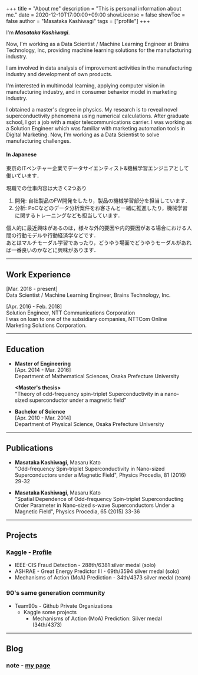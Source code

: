 +++
title = "About me"
description = "This is personal information about me."
date = 2020-12-10T17:00:00+09:00
showLicense = false
showToc = false
author = "Masataka Kashiwagi"
tags = ["profile"]
+++

I'm **_Masataka Kashiwagi_**.

Now, I'm working as a Data Scientist / Machine Learning Engineer at Brains Technology, Inc, providing machine learning solutions for the manufacturing industry.

I am involved in data analysis of improvement activities in the manufacturing industry and development of own products.

I'm interested in multimodal learning, applying computer vision in manufacturing industry, and in consumer behavior model in marketing industry.

I obtained a master's degree in physics. My research is to reveal novel superconductivity phenomena using numerical calculations. After graduate school, I got a job with a major telecommunications carrier. I was working as a Solution Engineer which was familiar with marketing automation tools in Digital Marketing. Now, I'm working as a Data Scientist to solve manufacturing challenges.

#### In Japanese
東京のITベンチャー企業でデータサイエンティスト&機械学習エンジニアとして働いています．   

現職での仕事内容は大きく2つあり
1. 開発: 自社製品のFW開発をしたり，製品の機械学習部分を担当しています．
2. 分析: PoCなどのデータ分析案件をお客さんと一緒に推進したり，機械学習に関するトレーニングなども担当しています．

個人的に最近興味があるのは，様々な外的要因や内的要因がある場合における人間の行動モデルや行動経済学などです．  
あとはマルチモーダル学習であったり，どうゆう場面でどうゆうモーダルがあれば一番良いのかなどに興味があります．

***
## **Work Experience**
[Mar. 2018 - present]  
Data Scientist / Machine Learning Engineer, Brains Technology, Inc.

[Apr. 2016 - Feb. 2018]  
Solution Engineer, NTT Communications Corporation  
I was on loan to one of the subsidiary companies, NTTCom Online Marketing Solutions Corporation.

***
## **Education**
* **Master of Engineering**  
[Apr. 2014 - Mar. 2016]  
Department of Mathematical Sciences, Osaka Prefecture University

  **<Master's thesis>**  
  "Theory of odd-frequency spin-triplet Superconductivity in a nano-sized superconductor under a magnetic field"

* **Bachelor of Science**  
[Apr. 2010 - Mar. 2014]  
Department of Physical Science, Osaka Prefecture University

***
## **Publications**
* **Masataka Kashiwagi**, Masaru Kato  
"Odd-frequency Spin-triplet Superconductivity in Nano-sized Superconductors under a Magnetic Field", Physics Procedia, 81 (2016) 29-32
 
* **Masataka Kashiwagi**, Masaru Kato  
"Spatial Dependence of Odd-frequency Spin-triplet Superconducting Order Parameter in Nano-sized s-wave Superconductors Under a Magnetic Field", Physics Procedia, 65 (2015) 33-36

<!-- ***
## **Others**
* Blog - [hatenablog (in Japanese)](https://asteriam-fp.hatenablog.com/about) -->

***
## **Projects**
### Kaggle - [Profile](https://www.kaggle.com/masatakashiwagi "Profile")
* IEEE-CIS Fraud Detection - 288th/6381 silver medal (solo)  
* ASHRAE - Great Energy Predictor III - 69th/3594 silver medal (solo)
* Mechanisms of Action (MoA) Prediction - 34th/4373 silver medal (team)

### 90's same generation community
* Team90s - Github Private Organizations
  - Kaggle some projects
    - Mechanisms of Action (MoA) Prediction: Silver medal (34th/4373)

***
## **Blog**
### note - [my page](https://note.com/asteriam "my page")